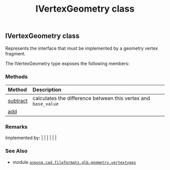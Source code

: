 ﻿---
title: IVertexGeometry class
second_title: Aspose.CAD for Python via .NET API References
description: 
type: docs
weight: 20
url: /python-net/aspose.cad.fileformats.glb.geometry.vertextypes/ivertexgeometry/
is_root: false
---

## IVertexGeometry class

Represents the interface that must be implemented by a geometry vertex fragment.



The IVertexGeometry type exposes the following members:

### Methods
| Method | Description |
| :- | :- |
| [subtract](/cad/python-net/aspose.cad.fileformats.glb.geometry.vertextypes/ivertexgeometry/subtract/#aspose.cad.fileformats.glb.geometry.vertextypes.IVertexGeometry) | calculates the difference between this vertex and `base_value` |
| [add](/cad/python-net/aspose.cad.fileformats.glb.geometry.vertextypes/ivertexgeometry/add/#any) |  |



### Remarks 


Implemented by:
|
|
 |
 |
 |
 |

### See Also
* module [`aspose.cad.fileformats.glb.geometry.vertextypes`](..)
